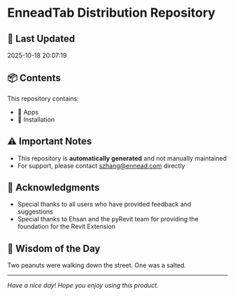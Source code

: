 # EnneadTab Distribution Repository

## 📅 Last Updated
2025-10-18 20:07:19



## 📦 Contents
This repository contains:
- 📂 Apps
- 📂 Installation

## ⚠️ Important Notes
- This repository is **automatically generated** and not manually maintained
- For support, please contact szhang@ennead.com directly

## 🙏 Acknowledgments
- Special thanks to all users who have provided feedback and suggestions
- Special thanks to Ehsan and the pyRevit team for providing the foundation for the Revit Extension

## 💭 Wisdom of the Day
Two peanuts were walking down the street. One was a salted.

---
*Have a nice day! Hope you enjoy using this product.*
